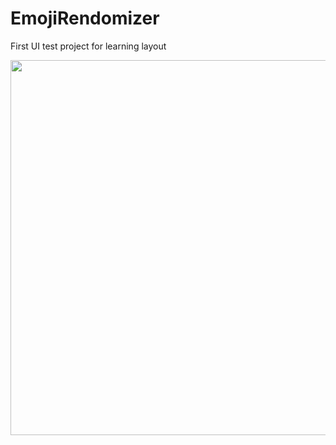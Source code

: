 # EmojiRendomizer
First UI test project for learning layout

<img src="https://github.com/VadimSorokolit/EmojiRendomizer/assets/130312733/e75f78df-33ff-45d9-8a39-385d60dfc0ac" width = 600 height = 600>


